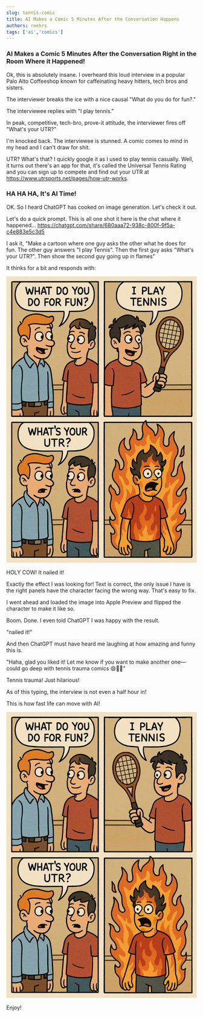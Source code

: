 ```yaml
---
slug: tennis-comic
title: AI Makes a Comic 5 Minutes After the Conversation Happens
authors: roehrs
tags: ['ai','comics']
---
```


### AI Makes a Comic 5 Minutes After the Conversation Right in the Room Where it Happened!

Ok, this is absolutely insane.  I overheard this loud interview in a popular Palo Alto Coffeeshop known for caffeinating heavy hitters, tech bros and sisters.

The interviewer breaks the ice with a nice causal "What do you do for fun?."

The interviewee replies with "I play tennis."

In peak, competitive, tech-bro, prove-it attitude, the interviewer fires off "What's your UTR?"

I'm knocked back.  The interviewee is stunned.  A comic comes to mind in my head and I can't draw for shit.

<!-- truncate -->

UTR?  What's that? I quickly google it as I used to play tennis casually.  Well, it turns out there's an app for that, it's called the Universal Tennis Rating and you can sign up to compete and find out your UTR at https://www.utrsports.net/pages/how-utr-works.

### HA HA HA, It's AI Time!

OK.  So I heard ChatGPT has cooked on image generation.  Let's check it out.

Let's do a quick prompt.  This is all one shot it here is the chat where it happened... https://chatgpt.com/share/680aaa72-938c-800f-9f5a-c4e883e5c3d5

I ask it, "Make a cartoon where one guy asks the other what he does for fun.  The other guy answers "I play Tennis".  Then the first guy asks "What's your UTR?".  Then show the second guy going up in flames"

It thinks for a bit and responds with:

![ChatGPT Response](chatgpt-tennis-comic.png)

HOLY COW!  It nailed it!

Exactly the effect I was looking for!  Text is correct, the only issue I have is the right panels have the character facing the wrong way.  That's easy to fix.

I went ahead and loaded the image into Apple Preview and flipped the character to make it like so.

Boom.  Done.  I even told ChatGPT I was happy with the result.

"nailed it!"

And then ChatGPT must have heard me laughing at how amazing and funny this is.


"Haha, glad you liked it! Let me know if you want to make another one—could go deep with tennis trauma comics 😄🎾🔥"


Tennis trauma!  Just hilarious!

As of this typing, the interview is not even a half hour in!

This is how fast life can move with AI!

![Final image with character flipped](chatgpt-tennis-comic-final.png)

Enjoy!

